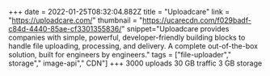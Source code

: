 +++
date = 2022-01-25T08:32:04.882Z
title = "Uploadcare"
link = "https://uploadcare.com/"
thumbnail = "https://ucarecdn.com/f029badf-c84d-4440-85ae-cf3301355836/"
snippet="Uploadcare provides companies with simple, powerful, developer-friendly building blocks to handle file uploading, processing, and delivery. A complete out-of-the-box solution, built for engineers by engineers."
tags = ["file-uploader"," storage"," image-api"," CDN"]
+++
3000 uploads
30 GB traffic 
3 GB storage
